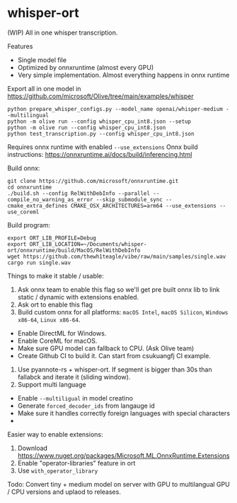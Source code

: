 # whisper-ort

(WIP) All in one whisper transcription.

Features

- Single model file
- Optimized by onnxruntime (almost every GPU)
- Very simple implementation. Almost everything happens in onnx runtime

Export all in one model in https://github.com/microsoft/Olive/tree/main/examples/whisper

```console
python prepare_whisper_configs.py --model_name openai/whisper-medium --multilingual
python -m olive run --config whisper_cpu_int8.json --setup
python -m olive run --config whisper_cpu_int8.json
python test_transcription.py --config whisper_cpu_int8.json
```

Requires onnx runtime with enabled `--use_extensions`
Onnx build instructions:
https://onnxruntime.ai/docs/build/inferencing.html

Build onnx:

```console
git clone https://github.com/microsoft/onnxruntime.git
cd onnxruntime
./build.sh --config RelWithDebInfo --parallel --compile_no_warning_as_error --skip_submodule_sync --cmake_extra_defines CMAKE_OSX_ARCHITECTURES=arm64 --use_extensions --use_coreml
```

Build program:

```console
export ORT_LIB_PROFILE=Debug
export ORT_LIB_LOCATION=~/Documents/whisper-ort/onnxruntime/build/MacOS/RelWithDebInfo
wget https://github.com/thewh1teagle/vibe/raw/main/samples/single.wav
cargo run single.wav
```

Things to make it stable / usable:

1. Ask onnx team to enable this flag so we'll get pre built onnx lib to link static / dynamic with extensions enabled.
2. Ask ort to enable this flag
3. Build custom onnx for all platforms: `macOS Intel`, `macOS Silicon`, `Windows x86-64`, `Linux x86-64`.

- Enable DirectML for Windows.
- Enable CoreML for macOS.
- Make sure GPU model can fallback to CPU. (Ask Olive team)
- Create Github CI to build it. Can start from csukuangfj CI example.

1. Use pyannote-rs + whisper-ort. If segment is bigger than 30s than fallabck and iterate it (sliding window).
2. Support multi language

- Enable `--multiligual` in model creatino
- Generate `forced_decoder_ids` from langauge id
- Make sure it handles correctly foreign languages with special characters
-

Easier way to enable extensions:

1. Download https://www.nuget.org/packages/Microsoft.ML.OnnxRuntime.Extensions
2. Enable "operator-libraries" feature in ort
3. Use `with_operator_library`

Todo:
Convert tiny + medium model on server with GPU to multilangual GPU / CPU versions and uplaod to releases.
